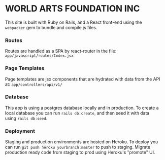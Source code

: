 # WORLD ARTS FOUNDATION INC

This site is built with Ruby on Rails, and a React front-end using the `webpacker` gem to bundle and compile js files. 

### Routes
Routes are handled as a SPA by react-router in the file: `app/javascript/routes/Index.jsx`

### Page Templates
Page templates are jsx components that are hydrated with data from the API at: `app/controllers/api/v1/`

### Database
This app is using a postgres database locally and in production.
To create a local database you can run `rails db:create`, and then seed it with data using `rails db:seed`.

### Deployment
Staging and production environments are hosted on Heroku.
To deploy you can run `git push heroku yourbranch:master` to push to staging.
Migrate production ready code from staging to prod using Heroku's "promote" UI.

